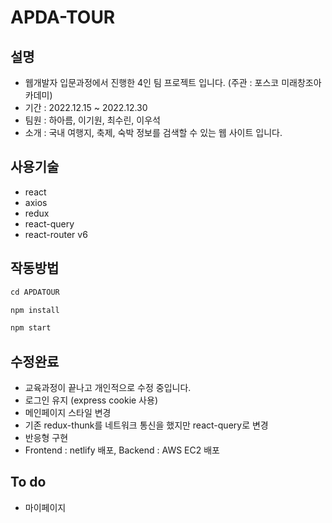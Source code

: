 # APDA-TOUR

## 설명
- 웹개발자 입문과정에서 진행한 4인 팀 프로젝트 입니다. (주관 : 포스코 미래창조아카데미)
- 기간 : 2022.12.15 ~ 2022.12.30
- 팀원 : 하아름, 이기원, 최수린, 이우석
- 소개 : 국내 여행지, 축제, 숙박 정보를 검색할 수 있는 웹 사이트 입니다.


## 사용기술
- react
- axios
- redux
- react-query
- react-router v6

## 작동방법
``` javascript
cd APDATOUR

npm install

npm start
```

## 수정완료
- 교육과정이 끝나고 개인적으로 수정 중입니다.
- 로그인 유지 (express cookie 사용)
- 메인페이지 스타일 변경
- 기존 redux-thunk를 네트워크 통신을 했지만 react-query로 변경
- 반응형 구현
- Frontend : netlify 배포, Backend : AWS EC2 배포

## To do
- 마이페이지
